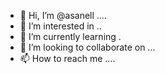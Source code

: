 - 👋 Hi, I’m @asanell ....
- 👀 I’m interested in ..
- 🌱 I’m currently learning .
- 💞️ I’m looking to collaborate on ...
- 📫 How to reach me ....

<!---
asanell/asanell is a ✨ special ✨ repository because its `README.md` (this file) appears on your GitHub profile.
You can click the Preview link to take a look at your changes.
--->
